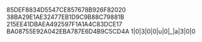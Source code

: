 85DEF8834D5547CE857678B926F82020
38BA29E1AE32477EB1D9C9B88C79881B
215EE41DBAEA492597F1A1A4C83DCE17
BA08755E92A042EBA787E6D4B9C5CD4A
1|0|3|0|0|u|0|_|a|3|0|0

